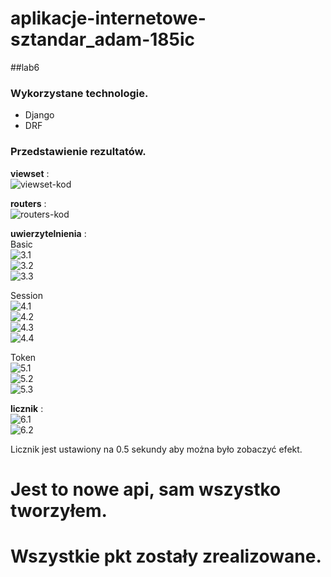 # aplikacje-internetowe-sztandar_adam-185ic

##lab6

### Wykorzystane technologie.
* Django
* DRF 



### Przedstawienie rezultatów.
__viewset__ :  
![viewset-kod](md_img/1.png)  

__routers__ :  
![routers-kod](md_img/2.png)  

__uwierzytelnienia__ :  
Basic  
![3.1](md_img/3.1.png)  
![3.2](md_img/3.2.png)  
![3.3](md_img/3.3.png)  

Session  
![4.1](md_img/4.1.png)  
![4.2](md_img/4.2.png)  
![4.3](md_img/4.3.png)  
![4.4](md_img/4.4.png)  

Token  
![5.1](md_img/5.1.png)  
![5.2](md_img/5.2.png)  
![5.3](md_img/5.3.png)  


__licznik__ :  
![6.1](md_img/6.1.png)  
![6.2](md_img/6.2.png)  

Licznik jest ustawiony na 0.5 sekundy aby można było zobaczyć efekt.  

# Jest to nowe api, sam wszystko tworzyłem.   
# Wszystkie pkt zostały zrealizowane.  


